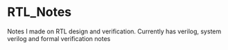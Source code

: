 # RTL_Notes
Notes I made on RTL design and verification. Currently has verilog, system verilog and formal verification notes
